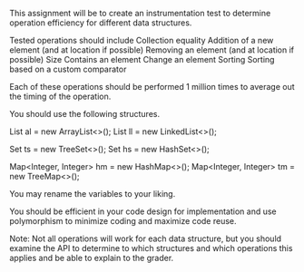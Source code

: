 This assignment will be to create an instrumentation test to determine operation efficiency for different data structures. 

Tested operations should include
Collection equality
Addition of a new element (and at location if possible)
Removing an element (and at location if possible)
Size
Contains an element
Change an element
Sorting
Sorting based on a custom comparator

Each of these operations should be performed 1 million times to average out the timing of the operation.

You should use the following structures. 

List<Integer> al = new ArrayList<>();
List<Integer> ll = new LinkedList<>();

Set<Integer> ts = new TreeSet<>();
Set<Integer> hs = new HashSet<>();

Map<Integer, Integer> hm = new HashMap<>();
Map<Integer, Integer> tm = new TreeMap<>();

You may rename the variables to your liking. 

You should be efficient in your code design for implementation and use polymorphism to minimize coding and maximize code reuse. 

Note: Not all operations will work for each data structure, but you should examine the API to determine to which structures and which operations this applies and be able to explain to the grader. 
